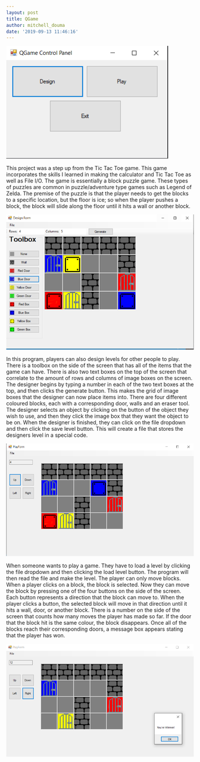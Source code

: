 ```yaml
---
layout: post
title: QGame
author: mitchell_douma
date: '2019-09-13 11:46:16'
---
```

![QGame Start Screen](/assets/img/uploads/qgame1.png)

This project was a step up from the Tic Tac Toe game.  This game incorporates the skills I learned in making the calculator and Tic Tac Toe as well as File I/O.  The game is essentially a block puzzle game. These types of puzzles are common in puzzle/adventure type games such as Legend of Zelda.  The premise of the puzzle is that the player needs to get the blocks to a specific location, but the floor is ice; so when the player pushes a block, the block will slide along the floor until it hits a wall or another block.

![QGame Design Screen](/assets/img/uploads/qgame2.png)

In this program, players can also design levels for other people to play.  There is a toolbox on the side of the screen that has all of the items that the game can have.  There is also two text boxes on the top of the screen that correlate to the amount of rows and columns of image boxes on the screen.  The designer begins by typing a number in each of the two text boxes at the top, and then clicks the generate button. This makes the grid of image boxes that the designer can now place items into.  There are four different coloured blocks,  each with a corresponding door, walls and an eraser tool.  The designer selects an object by clicking on the button of the object they wish to use, and then they click the image box that they want the object to be on. When the designer is finished, they can click on the file dropdown and then click the save level button. This will create a file that stores the designers level in a special code.

![QGame Play Screen](/assets/img/uploads/qgame4.png)

When someone wants to play a game. They have to load a level by clicking the file dropdown and then clicking the load level button.  The program will then read the file and make the level.  The player can only move blocks. When a player clicks on a block, the block is selected. Now they can move the block by pressing one of the four buttons on the side of the screen. Each button represents a direction that the block can move to.  When the player clicks a button, the selected block will move in that direction until it hits a wall, door, or another block.  There is a number on the side of the screen that counts how many moves the player has made so far. If the door that the block hit is the same colour, the block disappears.  Once all of the blocks reach their corresponding doors, a message box appears stating that the player has won. 

![QGame Win Screen](/assets/img/uploads/qgame5.png)
